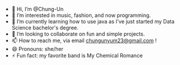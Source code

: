 - 👋 Hi, I’m @Chung-Un
- 👀 I’m interested in music, fashion, and now programming.
- 🌱 I’m currently learning how to use java as I've just started my Data Science bachelor's degree.
- 💞️ I’m looking to collaborate on fun and simple projects.
- 📫 How to reach me, via email chungunyum23@gmail.com !
- 😄 Pronouns: she/her
- ⚡ Fun fact: my favorite band is My Chemical Romance

<!---
Chung-Un/Chung-Un is a ✨ special ✨ repository because its `README.md` (this file) appears on your GitHub profile.
You can click the Preview link to take a look at your changes.
--->
